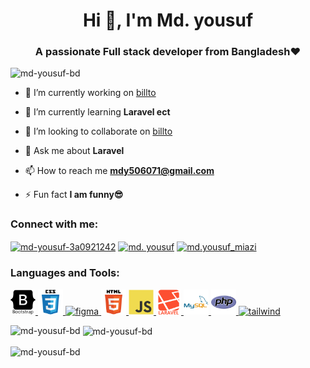 <h1 align="center">Hi 👋, I'm Md. yousuf</h1>
<h3 align="center">A passionate Full stack developer from Bangladesh❤</h3>
<img align="right" src="https://media.tenor.com/BqbIhT4Mb7cAAAAd/programmer-rounded-edges.gif" width="400" alt="">

<p align="left"> <img src="https://komarev.com/ghpvc/?username=md-yousuf-bd&label=Profile%20views&color=0e75b6&style=flat" alt="md-yousuf-bd" /> </p>

- 🔭 I’m currently working on [billto](https://billto.io/)

- 🌱 I’m currently learning **Laravel ect**

- 👯 I’m looking to collaborate on [billto](https://billto.io/)

- 💬 Ask me about **Laravel**

- 📫 How to reach me **mdy506071@gmail.com**

- ⚡ Fun fact **I am funny😎**

<h3 align="left">Connect with me:</h3>
<p align="left">
<a href="https://linkedin.com/in/md-yousuf-3a0921242" target="blank"><img align="center" src="https://raw.githubusercontent.com/rahuldkjain/github-profile-readme-generator/master/src/images/icons/Social/linked-in-alt.svg" alt="md-yousuf-3a0921242" height="30" width="40" /></a>
<a href="https://fb.com/md. yousuf" target="blank"><img align="center" src="https://raw.githubusercontent.com/rahuldkjain/github-profile-readme-generator/master/src/images/icons/Social/facebook.svg" alt="md. yousuf" height="30" width="40" /></a>
<a href="https://instagram.com/md.yousuf_miazi" target="blank"><img align="center" src="https://raw.githubusercontent.com/rahuldkjain/github-profile-readme-generator/master/src/images/icons/Social/instagram.svg" alt="md.yousuf_miazi" height="30" width="40" /></a>
</p>

<h3 align="left">Languages and Tools:</h3>
<p align="left"> <a href="https://getbootstrap.com" target="_blank" rel="noreferrer"> <img src="https://raw.githubusercontent.com/devicons/devicon/master/icons/bootstrap/bootstrap-plain-wordmark.svg" alt="bootstrap" width="40" height="40"/> </a> <a href="https://www.w3schools.com/css/" target="_blank" rel="noreferrer"> <img src="https://raw.githubusercontent.com/devicons/devicon/master/icons/css3/css3-original-wordmark.svg" alt="css3" width="40" height="40"/> </a> <a href="https://www.figma.com/" target="_blank" rel="noreferrer"> <img src="https://www.vectorlogo.zone/logos/figma/figma-icon.svg" alt="figma" width="40" height="40"/> </a> <a href="https://www.w3.org/html/" target="_blank" rel="noreferrer"> <img src="https://raw.githubusercontent.com/devicons/devicon/master/icons/html5/html5-original-wordmark.svg" alt="html5" width="40" height="40"/> </a> <a href="https://developer.mozilla.org/en-US/docs/Web/JavaScript" target="_blank" rel="noreferrer"> <img src="https://raw.githubusercontent.com/devicons/devicon/master/icons/javascript/javascript-original.svg" alt="javascript" width="40" height="40"/> </a> <a href="https://laravel.com/" target="_blank" rel="noreferrer"> <img src="https://raw.githubusercontent.com/devicons/devicon/master/icons/laravel/laravel-plain-wordmark.svg" alt="laravel" width="40" height="40"/> </a> <a href="https://www.mysql.com/" target="_blank" rel="noreferrer"> <img src="https://raw.githubusercontent.com/devicons/devicon/master/icons/mysql/mysql-original-wordmark.svg" alt="mysql" width="40" height="40"/> </a> <a href="https://www.php.net" target="_blank" rel="noreferrer"> <img src="https://raw.githubusercontent.com/devicons/devicon/master/icons/php/php-original.svg" alt="php" width="40" height="40"/> </a> <a href="https://tailwindcss.com/" target="_blank" rel="noreferrer"> <img src="https://www.vectorlogo.zone/logos/tailwindcss/tailwindcss-icon.svg" alt="tailwind" width="40" height="40"/> </a> </p>

<p><img align="left" src="https://github-readme-stats.vercel.app/api/top-langs?username=md-yousuf-bd&show_icons=true&locale=en&layout=compact" alt="md-yousuf-bd" /></p>

<p>&nbsp;<img align="center" src="https://github-readme-stats.vercel.app/api?username=md-yousuf-bd&show_icons=true&locale=en" alt="md-yousuf-bd" /></p>

<p><img align="center" src="https://github-readme-streak-stats.herokuapp.com/?user=md-yousuf-bd&" alt="md-yousuf-bd" /></p>
